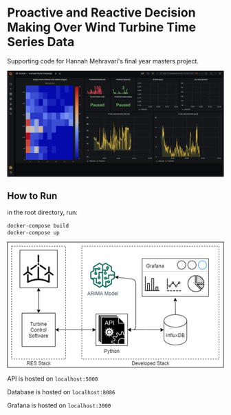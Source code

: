 # Proactive and Reactive Decision Making Over Wind Turbine Time Series Data

Supporting code for Hannah Mehravari's final year masters project.

![Grafana Screenshot](front_end.png)

## How to Run
in the root directory, run:
```
docker-compose build
docker-compose up
```

![System Architecture](system_architecture.png)

API is hosted on `localhost:5000`

Database is hosted on `localhost:8086`

Grafana is hosted on `localhost:3000`

